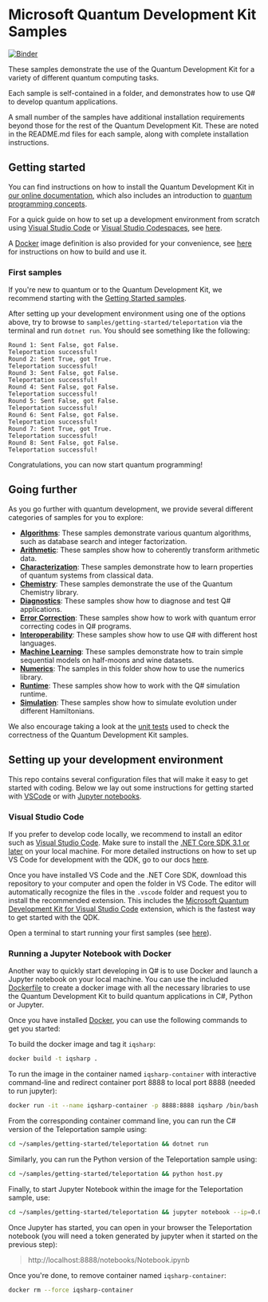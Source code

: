 ﻿# Microsoft Quantum Development Kit Samples

 [![Binder](https://mybinder.org/badge_logo.svg)](https://mybinder.org/v2/gh/Microsoft/Quantum/⭐binder?urlpath=tree)

These samples demonstrate the use of the Quantum Development Kit for a variety of different quantum computing tasks.

Each sample is self-contained in a folder, and demonstrates how to use Q# to develop quantum applications.

A small number of the samples have additional installation requirements beyond those for the rest of the Quantum Development Kit.
These are noted in the README.md files for each sample, along with complete installation instructions.

## Getting started

You can find instructions on how to install the Quantum Development Kit in [our online documentation](https://docs.microsoft.com/azure/quantum/install-overview-qdk/), which also includes
an introduction to [quantum programming concepts](https://docs.microsoft.com/azure/quantum/concepts-overview/).

For a quick guide on how to set up a development environment from scratch using [Visual Studio Code](https://code.visualstudio.com) or [Visual Studio Codespaces](https://online.visualstudio.com/login), see [here](#setting-up-your-development-environment).

A [Docker](https://docs.docker.com/install/) image definition is also provided for your convenience, see [here](#running-a-jupyter-notebook-with-docker) for instructions on how to build and use it.

### First samples

If you're new to quantum or to the Quantum Development Kit, we recommend starting with the [Getting Started samples](./samples/getting-started/).

After setting up your development environment using one of the options above, try to browse to `samples/getting-started/teleportation` via the terminal and run `dotnet run`. You should see something like the following:

```text
Round 1: Sent False, got False.
Teleportation successful!
Round 2: Sent True, got True.
Teleportation successful!
Round 3: Sent False, got False.
Teleportation successful!
Round 4: Sent False, got False.
Teleportation successful!
Round 5: Sent False, got False.
Teleportation successful!
Round 6: Sent False, got False.
Teleportation successful!
Round 7: Sent True, got True.
Teleportation successful!
Round 8: Sent False, got False.
Teleportation successful!
```

Congratulations, you can now start quantum programming!

## Going further

As you go further with quantum development, we provide several different categories of samples for you to explore:

- **[Algorithms](./samples/algorithms)**:
  These samples demonstrate various quantum algorithms, such as database search and integer factorization.
- **[Arithmetic](./samples/arithmetic)**:
  These samples show how to coherently transform arithmetic data.
- **[Characterization](./samples/characterization)**:
  These samples demonstrate how to learn properties of quantum systems from classical data.
- **[Chemistry](./samples/chemistry)**:
  These samples demonstrate the use of the Quantum Chemistry library.
- **[Diagnostics](./samples/diagnostics)**:
  These samples show how to diagnose and test Q# applications.
- **[Error Correction](./samples/error-correction)**:
  These samples show how to work with quantum error correcting codes in Q# programs.
- **[Interoperability](./samples/interoperability)**:
  These samples show how to use Q# with different host languages.
- **[Machine Learning](./samples/machine-learning)**:
  These samples demonstrate how to train simple sequential models on half-moons and wine datasets.
- **[Numerics](./samples/numerics)**:
  The samples in this folder show how to use the numerics library.
- **[Runtime](./samples/runtime)**:
  These samples show how to work with the Q# simulation runtime.
- **[Simulation](./samples/simulation)**:
  These samples show how to simulate evolution under different Hamiltonians.

We also encourage taking a look at the [unit tests](./samples/tests) used to check the correctness of the Quantum Development Kit samples.

## Setting up your development environment

This repo contains several configuration files that will make it easy to get started with coding. Below we lay out some instructions for getting started with [VSCode](#visual-studio-code) or with [Jupyter notebooks](#running-a-jupyter-notebook-with-docker).

### Visual Studio Code

If you prefer to develop code locally, we recommend to install an editor such as [Visual Studio Code](https://code.visualstudio.com/download). Make sure to install the [.NET Core SDK 3.1 or later](https://www.microsoft.com/net/download) on your local machine. For more detailed instructions on how to set up VS Code for development with the QDK, go to our docs [here](https://docs.microsoft.com/azure/quantum/install-command-line-qdk).

Once you have installed VS Code and the .NET Core SDK, download this repository to your computer and open the folder in VS Code. The editor will automatically recognize the files in the `.vscode` folder and request you to install the recommended extension. This includes the [Microsoft Quantum Development Kit for Visual Studio Code](https://marketplace.visualstudio.com/items?itemName=quantum.quantum-devkit-vscode) extension, which is the fastest way to get started with the QDK.

Open a terminal to start running your first samples (see [here](#first-samples)).

### Running a Jupyter Notebook with Docker

Another way to quickly start developing in Q# is to use Docker and launch a Jupyter notebook on your local machine. You can use the included [Dockerfile](./Dockerfile) to create a docker image with all the necessary libraries to use the Quantum Development Kit to build quantum applications in C#, Python or Jupyter.

Once you have installed [Docker](https://docs.docker.com/install/), you can
use the following commands to get you started:

To build the docker image and tag it `iqsharp`:

```sh
docker build -t iqsharp .
```

To run the image in the container named `iqsharp-container` with interactive command-line and redirect container port 8888 to local port 8888 (needed to run jupyter):

```sh
docker run -it --name iqsharp-container -p 8888:8888 iqsharp /bin/bash
```

From the corresponding container command line, you can run the C# version of the Teleportation sample using:

```sh
cd ~/samples/getting-started/teleportation && dotnet run
```

Similarly, you can run the Python version of the Teleportation sample using:

```sh
cd ~/samples/getting-started/teleportation && python host.py
```

Finally, to start Jupyter Notebook within the image for the Teleportation sample, use:

```sh
cd ~/samples/getting-started/teleportation && jupyter notebook --ip=0.0.0.0 --no-browser 
```

Once Jupyter has started, you can open in your browser the Teleportation notebook (you
will need a token generated by jupyter when it started on the previous step):

> http://localhost:8888/notebooks/Notebook.ipynb

Once you're done, to remove container named `iqsharp-container`:

```sh
docker rm --force iqsharp-container
```
